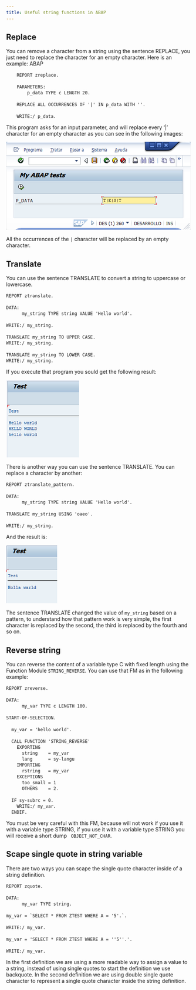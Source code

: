```yaml
---
title: Useful string functions in ABAP
---
```


Replace
-------

You can remove a character from a string using the sentence REPLACE, you just need to replace the character for an empty character.
Here is an example:
ABAP

```abap
    REPORT zreplace.
 
    PARAMETERS:
        p_data TYPE c LENGTH 20.
 
    REPLACE ALL OCCURRENCES OF '|' IN p_data WITH ''.
 
    WRITE:/ p_data.
```

This program asks for an input parameter, and will replace every ‘|’ character for an empty character as you can see in the following images:

![replace](/images/replace.png)

All the occurrences of the `|` character will be replaced by an empty character.

Translate
---------

You can use the sentence TRANSLATE to convert a string to uppercase or lowercase.

```abap
REPORT ztranslate.
 
DATA:
      my_string TYPE string VALUE 'Hello world'.
 
WRITE:/ my_string.
 
TRANSLATE my_string TO UPPER CASE.
WRITE:/ my_string.
 
TRANSLATE my_string TO LOWER CASE.
WRITE:/ my_string.
```

If you execute that program you sould get the following result:

![translate](/images/translate.png)

There is another way you can use the sentence TRANSLATE. You can replace a character by another:

```abap
REPORT ztranslate_pattern.
 
DATA:
      my_string TYPE string VALUE 'Hello world'.
 
TRANSLATE my_string USING 'oaeo'.
 
WRITE:/ my_string.
```

And the result is:

![Translate pattern](/images/translate_pattern.png)

The sentence TRANSLATE changed the value of `my_string` based on a pattern, to understand how that pattern work is very simple, the first character is replaced by the second, the third is replaced by the fourth and so on.

Reverse string 
-----------------

You can reverse the content of a variable type C with fixed length using the Function Module `STRING_REVERSE`.
You can use that FM as in the following example:

```abap 
REPORT zreverse.
 
DATA:
      my_var TYPE c LENGTH 100.
 
START-OF-SELECTION.
 
  my_var = 'hello world'.
 
  CALL FUNCTION 'STRING_REVERSE'
    EXPORTING
      string    = my_var
      lang      = sy-langu
    IMPORTING
      rstring   = my_var
    EXCEPTIONS
      too_small = 1
      OTHERS    = 2.
 
  IF sy-subrc = 0.
    WRITE:/ my_var.
  ENDIF.
```
 
You must be very careful with this FM, because will not work if you use it with a variable type STRING, if you use it with a variable type STRING you will receive a short dump  ` OBJECT_NOT_CHAR`.

Scape single quote in string variable 
--------------------------------------

There are two ways you can scape the single quote character inside of a string definition.

```abap
REPORT zquote.
 
DATA:
      my_var TYPE string.
 
my_var = `SELECT * FROM ZTEST WHERE A = '5'.`.
 
WRITE:/ my_var.
 
my_var = 'SELECT * FROM ZTEST WHERE A = ''5''.'.
 
WRITE:/ my_var.
```

In the first definition we are using a more readable way to assign a value to a string, instead of using single quotes to start the definition we use backquote.
In the second definition we are using double single quote character to represent a single quote character inside the string definition.
 



